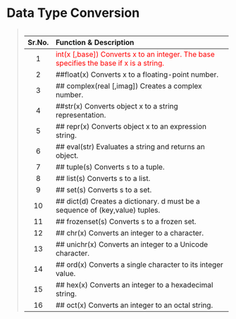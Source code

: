 # Data Type Conversion

><table>
| Sr.No. | Function & Description  |
|:------------:|:----------------------------|
| 1 | <span style="color:red">int(x [,base])      Converts x to an integer. The base specifies the base if x is a string. |
| 2 | ##float(x)      Converts x to a floating-point number. |
| 3 | ## complex(real [,imag])      Creates a complex number. |
| 4 | ##str(x)      Converts object x to a string representation. |
| 5 | ## repr(x)       Converts object x to an expression string. |
| 6 | ## eval(str)       Evaluates a string and returns an object. |
| 7 | ## tuple(s)       Converts s to a tuple. |
| 8 | ## list(s)       Converts s to a list. |
| 9 | ## set(s)       Converts s to a set. |
| 10 | ## dict(d)        Creates a dictionary. d must be a sequence of (key,value) tuples. |
| 11 | ## frozenset(s)         Converts s to a frozen set. |
| 12 | ## chr(x)        Converts an integer to a character. |
| 13 | ## unichr(x)       Converts an integer to a Unicode character. |
| 14 | ## ord(x)        Converts a single character to its integer value. |
| 15 | ## hex(x)        Converts an integer to a hexadecimal string. |
| 16 | ## oct(x)        Converts an integer to an octal string. |
